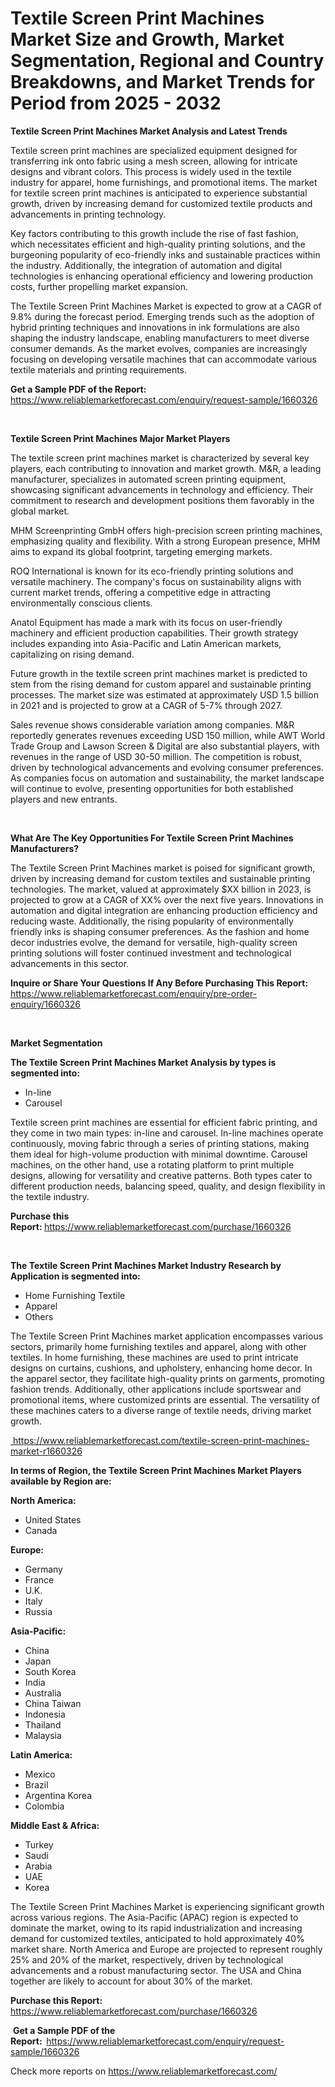 <p><h1>Textile Screen Print Machines Market Size and Growth, Market Segmentation, Regional and Country Breakdowns, and Market Trends for Period from 2025 -  2032</h1></p><p><strong>Textile Screen Print Machines Market Analysis and Latest Trends</strong></p>
<p><p>Textile screen print machines are specialized equipment designed for transferring ink onto fabric using a mesh screen, allowing for intricate designs and vibrant colors. This process is widely used in the textile industry for apparel, home furnishings, and promotional items. The market for textile screen print machines is anticipated to experience substantial growth, driven by increasing demand for customized textile products and advancements in printing technology.</p><p>Key factors contributing to this growth include the rise of fast fashion, which necessitates efficient and high-quality printing solutions, and the burgeoning popularity of eco-friendly inks and sustainable practices within the industry. Additionally, the integration of automation and digital technologies is enhancing operational efficiency and lowering production costs, further propelling market expansion.</p><p>The Textile Screen Print Machines Market is expected to grow at a CAGR of 9.8% during the forecast period. Emerging trends such as the adoption of hybrid printing techniques and innovations in ink formulations are also shaping the industry landscape, enabling manufacturers to meet diverse consumer demands. As the market evolves, companies are increasingly focusing on developing versatile machines that can accommodate various textile materials and printing requirements.</p></p>
<p><strong>Get a Sample PDF of the Report:&nbsp;</strong> <a href="https://www.reliablemarketforecast.com/enquiry/request-sample/1660326?utm_campaign=1130&utm_medium=2&utm_source=Github&utm_content=ia&utm_term=17012025&utm_id=textile-screen-print-machines">https://www.reliablemarketforecast.com/enquiry/request-sample/1660326</a></p>
<p>&nbsp;</p>
<p><strong>Textile Screen Print Machines Major Market Players</strong></p>
<p><p>The textile screen print machines market is characterized by several key players, each contributing to innovation and market growth. M&R, a leading manufacturer, specializes in automated screen printing equipment, showcasing significant advancements in technology and efficiency. Their commitment to research and development positions them favorably in the global market.</p><p>MHM Screenprinting GmbH offers high-precision screen printing machines, emphasizing quality and flexibility. With a strong European presence, MHM aims to expand its global footprint, targeting emerging markets.</p><p>ROQ International is known for its eco-friendly printing solutions and versatile machinery. The company's focus on sustainability aligns with current market trends, offering a competitive edge in attracting environmentally conscious clients.</p><p>Anatol Equipment has made a mark with its focus on user-friendly machinery and efficient production capabilities. Their growth strategy includes expanding into Asia-Pacific and Latin American markets, capitalizing on rising demand.</p><p>Future growth in the textile screen print machines market is predicted to stem from the rising demand for custom apparel and sustainable printing processes. The market size was estimated at approximately USD 1.5 billion in 2021 and is projected to grow at a CAGR of 5-7% through 2027.</p><p>Sales revenue shows considerable variation among companies. M&R reportedly generates revenues exceeding USD 150 million, while AWT World Trade Group and Lawson Screen & Digital are also substantial players, with revenues in the range of USD 30-50 million. The competition is robust, driven by technological advancements and evolving consumer preferences. As companies focus on automation and sustainability, the market landscape will continue to evolve, presenting opportunities for both established players and new entrants.</p></p>
<p>&nbsp;</p>
<p><strong>What Are The Key Opportunities For Textile Screen Print Machines Manufacturers?</strong></p>
<p><p>The Textile Screen Print Machines market is poised for significant growth, driven by increasing demand for custom textiles and sustainable printing technologies. The market, valued at approximately $XX billion in 2023, is projected to grow at a CAGR of XX% over the next five years. Innovations in automation and digital integration are enhancing production efficiency and reducing waste. Additionally, the rising popularity of environmentally friendly inks is shaping consumer preferences. As the fashion and home decor industries evolve, the demand for versatile, high-quality screen printing solutions will foster continued investment and technological advancements in this sector.</p></p>
<p><strong>Inquire or Share Your Questions If Any Before Purchasing This Report:</strong> <a href="https://www.reliablemarketforecast.com/enquiry/pre-order-enquiry/1660326?utm_campaign=1130&utm_medium=2&utm_source=Github&utm_content=ia&utm_term=17012025&utm_id=textile-screen-print-machines">https://www.reliablemarketforecast.com/enquiry/pre-order-enquiry/1660326</a></p>
<p>&nbsp;</p>
<p><strong>Market Segmentation</strong></p>
<p><strong>The Textile Screen Print Machines Market Analysis by types is segmented into:</strong></p>
<p><ul><li>In-line</li><li>Carousel</li></ul></p>
<p><p>Textile screen print machines are essential for efficient fabric printing, and they come in two main types: in-line and carousel. In-line machines operate continuously, moving fabric through a series of printing stations, making them ideal for high-volume production with minimal downtime. Carousel machines, on the other hand, use a rotating platform to print multiple designs, allowing for versatility and creative patterns. Both types cater to different production needs, balancing speed, quality, and design flexibility in the textile industry.</p></p>
<p><strong>Purchase this Report:&nbsp;</strong><a href="https://www.reliablemarketforecast.com/purchase/1660326?utm_campaign=1130&utm_medium=2&utm_source=Github&utm_content=ia&utm_term=17012025&utm_id=textile-screen-print-machines">https://www.reliablemarketforecast.com/purchase/1660326</a></p>
<p>&nbsp;</p>
<p><strong>The Textile Screen Print Machines Market Industry Research by Application is segmented into:</strong></p>
<p><ul><li>Home Furnishing Textile</li><li>Apparel</li><li>Others</li></ul></p>
<p><p>The Textile Screen Print Machines market application encompasses various sectors, primarily home furnishing textiles and apparel, along with other textiles. In home furnishing, these machines are used to print intricate designs on curtains, cushions, and upholstery, enhancing home decor. In the apparel sector, they facilitate high-quality prints on garments, promoting fashion trends. Additionally, other applications include sportswear and promotional items, where customized prints are essential. The versatility of these machines caters to a diverse range of textile needs, driving market growth.</p></p>
<p><a href="https://www.reliablemarketforecast.com/textile-screen-print-machines-market-r1660326?utm_campaign=1130&utm_medium=2&utm_source=Github&utm_content=ia&utm_term=17012025&utm_id=textile-screen-print-machines">&nbsp;https://www.reliablemarketforecast.com/textile-screen-print-machines-market-r1660326</a></p>
<p><strong>In terms of Region, the Textile Screen Print Machines Market Players available by Region are:</strong></p>
<p>
    <p> <strong> North America: </strong>
        <ul>
            <li>United States</li>
            <li>Canada</li>
        </ul>
        </p> 
    <p> <strong> Europe: </strong>
        <ul>
            <li>Germany</li>
            <li>France</li>
            <li>U.K.</li>
            <li>Italy</li>
            <li>Russia</li>
        </ul>
        </p> 
    <p> <strong> Asia-Pacific: </strong>
        <ul>
            <li>China</li>
            <li>Japan</li>
            <li>South Korea</li>
            <li>India</li>
            <li>Australia</li>
            <li>China Taiwan</li>
            <li>Indonesia</li>
            <li>Thailand</li>
            <li>Malaysia</li>
        </ul>
        </p> 
    <p> <strong> Latin America: </strong>
        <ul>
            <li>Mexico</li>
            <li>Brazil</li>
            <li>Argentina Korea</li>
            <li>Colombia</li>
        </ul>
        </p> 
    <p> <strong> Middle East & Africa: </strong>
        <ul>
            <li>Turkey</li>
            <li>Saudi</li>
            <li>Arabia</li>
            <li>UAE</li>
            <li>Korea</li>
        </ul>
    </p>
    </p>
<p><p>The Textile Screen Print Machines Market is experiencing significant growth across various regions. The Asia-Pacific (APAC) region is expected to dominate the market, owing to its rapid industrialization and increasing demand for customized textiles, anticipated to hold approximately 40% market share. North America and Europe are projected to represent roughly 25% and 20% of the market, respectively, driven by technological advancements and a robust manufacturing sector. The USA and China together are likely to account for about 30% of the market.</p></p>
<p><strong>Purchase this Report: </strong><a href="https://www.reliablemarketforecast.com/purchase/1660326?utm_campaign=1130&utm_medium=2&utm_source=Github&utm_content=ia&utm_term=17012025&utm_id=textile-screen-print-machines">https://www.reliablemarketforecast.com/purchase/1660326</a></p>
<p>&nbsp;<strong>Get a Sample PDF of the Report:&nbsp;&nbsp;</strong><a href="https://www.reliablemarketforecast.com/enquiry/request-sample/1660326?utm_campaign=1130&utm_medium=2&utm_source=Github&utm_content=ia&utm_term=17012025&utm_id=textile-screen-print-machines">https://www.reliablemarketforecast.com/enquiry/request-sample/1660326</a></p>
<p><strong></strong></p>
<p>Check more reports on <a href="https://www.reliablemarketforecast.com/?utm_campaign=1130&utm_medium=2&utm_source=Github&utm_content=ia&utm_term=17012025&utm_id=textile-screen-print-machines">https://www.reliablemarketforecast.com/</a></p>